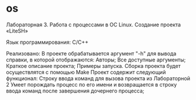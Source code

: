 # os
Лабораторная 3. Работа с процессами в ОС Linux. Создание проекта «LiteSH»

Язык программирования: С/С++

Реализовано:
В проекте обрабатывается аргумент "-h" для вывода справки, в которой отображаются:
  Авторы;
  Все доступные аргументы;
  Краткое описание проекта;
  Примеры запуска.
Сборка проекта будет осуществлятся с помощью Make
Проект содержит следующий функционал:
  Строку ввода команд для вызова проекта из Лабораторной 2
  Умеет порождать процесс по его имени и возвращается в строку ввода команд после завершения дочернего процесса;
